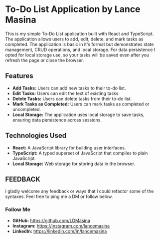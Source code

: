 # To-Do List Application by Lance Masina

This is my simple To-Do List application built with React and TypeScript. The application allows users to add, edit, delete, and mark tasks as completed. The application is basic in it's format but demonstrates state management, CRUD operations, and local storage. For data persistence I opted for local storage use, so your tasks will be saved even after you refresh the page or close the browser.

## Features

- **Add Tasks:** Users can add new tasks to their to-do list.
- **Edit Tasks:** Users can edit the text of existing tasks.
- **Delete Tasks:** Users can delete tasks from their to-do list.
- **Mark Tasks as Completed:** Users can mark tasks as completed or uncompleted.
- **Local Storage:** The application uses local storage to save tasks, ensuring data persistence across sessions.

## Technologies Used

- **React:** A JavaScript library for building user interfaces.
- **TypeScript:** A typed superset of JavaScript that compiles to plain JavaScript.
- **Local Storage:** Web storage for storing data in the browser.

## FEEDBACK

I gladly welcome any feedback or ways that I could refactor some of the syntaxes. Feel free to ping me a DM or follow below.

### Follow Me
- **GitHub:** https://github.com/LDMasina
- **Instagram:** https://instagram.com/lancemasina
- **LinkedIn:** https://linkedin.com/in/lancemasina
